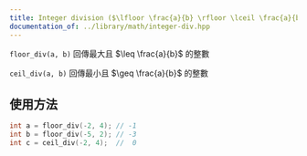 ```yaml
---
title: Integer division ($\lfloor \frac{a}{b} \rfloor \lceil \frac{a}{b} \rceil$)
documentation_of: ../library/math/integer-div.hpp
---
```


`floor_div(a, b)` 回傳最大且 $\leq \frac{a}{b}$ 的整數

`ceil_div(a, b)` 回傳最小且 $\geq \frac{a}{b}$ 的整數

## 使用方法
```cpp
int a = floor_div(-2, 4); // -1
int b = floor_div(-5, 2); // -3
int c = ceil_div(-2, 4);  //  0
```
